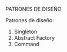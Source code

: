 PATRONES DE DISEÑO

Patrones de diseño:<br>
1. Singleton<br>
2. Abstract Factory<br>
3. Command<br>
